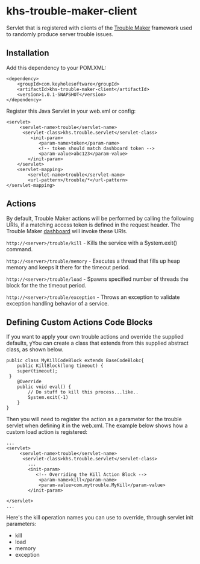 # khs-trouble-maker-client 

Servlet that is registered with clients of the [Trouble Maker](https://github.com/in-the-keyhole/khs-trouble-maker) framework used to randomly produce server trouble issues.

Installation
------------
Add this dependency to your POM.XML:

	<dependency>
		<groupId>com.keyholesoftware</groupId>
		<artifactId>khs-trouble-maker-client</artifactId>
		<version>1.0.1-SNAPSHOT</version>
	</dependency>	


Register this Java Servlet in your web.xml or config:


	<servlet>
		 <servlet-name>trouble</servlet-name>
		  <servlet-class>khs.trouble.servlet</servlet-class>
		     <init-param>
	            <param-name>token</param-name>
	            <!-- token should match dashboard token -->
	            <param-value>abc123</param-value>
	        </init-param>
		</servlet>
		<servlet-mapping>
		    <servlet-name>trouble</servlet-name>
		    <url-pattern>/trouble/*</url-pattern>
	</servlet-mapping>
	
Actions
-------	
By default, Trouble Maker actions will be performed by calling the following URIs, if a matching access token is defined in the request header. The Trouble Maker [dashboard](https://github.com/in-the-keyhole/khs-trouble-maker) will invoke these URIs. 

`http://<server>/trouble/kill` - Kills the service with a System.exit() command. 

`http://<server>/trouble/memory` - Executes a thread that fills up heap memory and keeps it there for the timeout period.

`http://<server>/trouble/load` - Spawns specified number of threads the block for the the timeout period.

`http://<server>/trouble/exception` - Throws an exception to validate exception handling behavior of a service.


Defining Custom Actions Code Blocks
-----------------------------------
If you want to apply your own trouble actions and override the supplied defaults, yYou can create a class that extends from this supplied abstract class, as shown below. 

	public class MyKillCodeBlock extends BaseCodeBlokc{	
		public KillBlock(long timeout) {
		super(timeout);
	 }
		@Override
		public void eval() {
			// Do stuff to kill this process...like..
			System.exit(-1)
		}	
	}

Then you will need to register the action as a parameter for the trouble servlet when defining it in the web.xml. The example below shows how a custom load action is registered:
 
    ...
	<servlet>
		 <servlet-name>trouble</servlet-name>
		  <servlet-class>khs.trouble.servlet</servlet-class>
			...
	        <init-param>
	           <!-- Overriding the Kill Action Block -->
	            <param-name>kill</param-name>
	            <param-value>com.mytrouble.MyKill</param-value>
	        </init-param>
	 
	</servlet>
	...

Here's the kill operation names you can use to override, through servlet init parameters:
* kill
* load
* memory
* exception 
